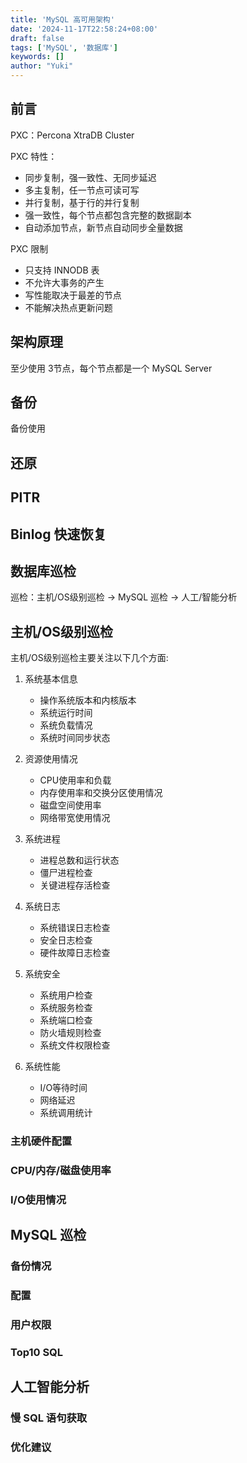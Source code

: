 ```yaml
---
title: 'MySQL 高可用架构'
date: '2024-11-17T22:58:24+08:00'
draft: false
tags: ['MySQL', '数据库']
keywords: []
author: "Yuki"
---
```


## 前言

PXC：Percona XtraDB Cluster

PXC 特性：

- 同步复制，强一致性、无同步延迟
- 多主复制，任一节点可读可写
- 并行复制，基于行的并行复制
- 强一致性，每个节点都包含完整的数据副本
- 自动添加节点，新节点自动同步全量数据

PXC 限制

- 只支持 INNODB 表
- 不允许大事务的产生
- 写性能取决于最差的节点
- 不能解决热点更新问题

## 架构原理

至少使用 3节点，每个节点都是一个 MySQL Server

## 备份
备份使用

## 还原

## PITR

## Binlog 快速恢复

## 数据库巡检

巡检：主机/OS级别巡检 -> MySQL 巡检 -> 人工/智能分析

## 主机/OS级别巡检

主机/OS级别巡检主要关注以下几个方面:

1. 系统基本信息

   - 操作系统版本和内核版本
   - 系统运行时间
   - 系统负载情况
   - 系统时间同步状态

2. 资源使用情况

   - CPU使用率和负载
   - 内存使用率和交换分区使用情况
   - 磁盘空间使用率
   - 网络带宽使用情况

3. 系统进程

   - 进程总数和运行状态
   - 僵尸进程检查
   - 关键进程存活检查

4. 系统日志

   - 系统错误日志检查
   - 安全日志检查
   - 硬件故障日志检查

5. 系统安全

   - 系统用户检查
   - 系统服务检查
   - 系统端口检查
   - 防火墙规则检查
   - 系统文件权限检查

6. 系统性能

   - I/O等待时间
   - 网络延迟
   - 系统调用统计

### 主机硬件配置

### CPU/内存/磁盘使用率

### I/O使用情况

## MySQL 巡检

### 备份情况

### 配置

### 用户权限

### Top10 SQL

## 人工智能分析

### 慢 SQL 语句获取

### 优化建议
